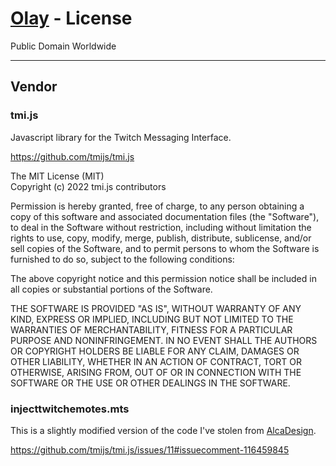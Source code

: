 # [Olay](./README.md) - License

Public Domain Worldwide

---

## Vendor

### tmi.js

Javascript library for the Twitch Messaging Interface.

<https://github.com/tmijs/tmi.js>

The MIT License (MIT)  
Copyright (c) 2022 tmi.js contributors

Permission is hereby granted, free of charge, to any person obtaining a copy of this software and associated documentation files (the "Software"), to deal in the Software without restriction, including without limitation the rights to use, copy, modify, merge, publish, distribute, sublicense, and/or sell copies of the Software, and to permit persons to whom the Software is furnished to do so, subject to the following conditions:

The above copyright notice and this permission notice shall be included in all copies or substantial portions of the Software.

THE SOFTWARE IS PROVIDED "AS IS", WITHOUT WARRANTY OF ANY KIND, EXPRESS OR IMPLIED, INCLUDING BUT NOT LIMITED TO THE WARRANTIES OF MERCHANTABILITY, FITNESS FOR A PARTICULAR PURPOSE AND NONINFRINGEMENT. IN NO EVENT SHALL THE AUTHORS OR COPYRIGHT HOLDERS BE LIABLE FOR ANY CLAIM, DAMAGES OR OTHER LIABILITY, WHETHER IN AN ACTION OF CONTRACT, TORT OR OTHERWISE, ARISING FROM, OUT OF OR IN CONNECTION WITH THE SOFTWARE OR THE USE OR OTHER DEALINGS IN THE SOFTWARE.


### injecttwitchemotes.mts

This is a slightly modified version of the code I've stolen from [AlcaDesign](https://github.com/AlcaDesign).

<https://github.com/tmijs/tmi.js/issues/11#issuecomment-116459845>
